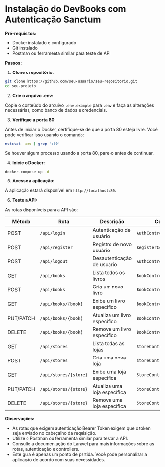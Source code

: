 #   Instalação do DevBooks com Autenticação Sanctum

**Pré-requisitos:**

-   Docker instalado e configurado
-   Git instalado
-   Postman ou ferramenta similar para teste de API

**Passos:**

1.  **Clone o repositório:**

```bash
git clone https://github.com/seu-usuario/seu-repositorio.git
cd seu-projeto
```

2.  **Crie o arquivo .env:**

Copie o conteúdo do arquivo `.env.example` para `.env` e faça as alterações necessárias, como banco de dados e credenciais.

3.  **Verifique a porta 80:**

Antes de iniciar o Docker, certifique-se de que a porta 80 esteja livre. Você pode verificar isso usando o comando:

```bash
netstat -ano | grep ':80'
```

Se houver algum processo usando a porta 80, pare-o antes de continuar.

4.  **Inicie o Docker:**

```bash
docker-compose up -d
```

5.  **Acesse a aplicação:**

A aplicação estará disponível em `http://localhost:80`.

6.  **Teste a API:**

As rotas disponíveis para a API são:


|Método |Rota |Descrição |Controller |Autenticação|
|---------|---------------------|-----------------------------|----------------------------|------------|
|POST |`/api/login`  |Autenticação de usuário |`AuthController@login`  |Não |
|POST |`/api/register`  |Registro de novo usuário |`RegisterController@store`  |Não |
|POST |`/api/logout`  |Desautenticação de usuário |`AuthController@logout`  |Bearer Token|
|GET |`/api/books`  |Lista todos os livros |`BookController@index`  |Bearer Token|
|POST |`/api/books`  |Cria um novo livro |`BookController@store`  |Bearer Token|
|GET |`/api/books/{book}`  |Exibe um livro específico |`BookController@show`  |Bearer Token|
|PUT/PATCH|`/api/books/{book}`  |Atualiza um livro específico |`BookController@update`  |Bearer Token|
|DELETE |`/api/books/{book}`  |Remove um livro específico |`BookController@destroy`  |Bearer Token|
|GET |`/api/stores`  |Lista todas as lojas |`StoreController@index`  |Bearer Token|
|POST |`/api/stores`  |Cria uma nova loja |`StoreController@store`  |Bearer Token|
|GET |`/api/stores/{store}`|Exibe uma loja específica |`StoreController@show`  |Bearer Token|
|PUT/PATCH|`/api/stores/{store}`|Atualiza uma loja específica |`StoreController@update`  |Bearer Token|
|DELETE |`/api/stores/{store}`|Remove uma loja específica |`StoreController@destroy`  |Bearer Token|



**Observações:**

-   As rotas que exigem autenticação Bearer Token exigem que o token seja enviado no cabeçalho da requisição.
-   Utilize o Postman ou ferramenta similar para testar a API.
-   Consulte a documentação do Laravel para mais informações sobre as rotas, autenticação e controllers.
-   Este guia é apenas um ponto de partida. Você pode personalizar a aplicação de acordo com suas necessidades.

